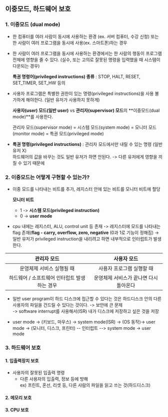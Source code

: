 ## 이중모드, 하드웨어 보호

### 1. 이중모드 (dual mode)

- 한 컴퓨터를 여러 사람이 동시에 사용하는 환경 (ex. 서버 컴퓨터, 수강 신청) 또는 한 사람이 여러 프로그램을 동시에 사용(ex. 스마트폰)하는 경우
- 한 사람이 여러 프로그램을 동시에 사용하는 환경에서는 한 사람의 행동이 프로그램 전체에 영향을 줄 수 있다. (실수, 또는 고의로 잘못된 명령을 입력했을 때 시스템이 다운되는 경우)

  **특권 명령어(privileged instructions) 종류** : STOP, HALT, RESET, SET_TIMER, SET_HW 등의

- 사용자 프로그램은 특별한 권한이 있는 명령(privileged instructions)을 사용 불가하게 해야한다. (일반 유저가 사용하지 못하게)

  **사용자(user) 모드(일반 user)** vs **관리자(supervisor) 모드**의 **이중모드(dual mode)**를 사용한다.

  관리자 모드(supervisor mode) = 시스템 모드(system mode) = 모니터 모드(monitor mode) = 특권 모드(privileged mode)

- **특권 명령(privileged instructions)** : 관리자 모드에서만 내릴 수 있는 명령 (일반 유저 X)  
  하드웨어의 값을 바꾸는 것도 일반 유저가 하면 안된다. -> 다른 유저에게 영향을 끼칠 수 있기 때문에

### 2. 이중모드는 어떻게 구현할 수 있는가?

- 이중 모드를 나타내는 비트를 추가, 레지스터 안에 있는 비트를 모니터 비트에 할당

  **모니터 비트**

  - 1 -> **시스템 모드(privileged instruction)**
  - 0 -> **user mode**

- cpu 내에는 레지스터, ALU, control unit 등 존재 -> 레지스터에 모드를 나타내는 flag 존재(**flag - carry, overflow, zero, negative** (0과 1로 기능이 정해짐)
  -> 일반 유저가 privileged instruction을 내리려고 하면 내부적으로 인터럽트가 발생한다.

|                 관리자 모드                  |              사용자 모드               |
| :------------------------------------------: | :------------------------------------: |
|          운영체제 서비스 실행될 때           |       사용자 프로그램 실행할 때        |
| 하드웨어 / 소프트웨어 인터럽트 발생하는 경우 | 운영체제 서비스가 끝나면 다시 돌아온다 |

- 일반 user program이 하드 디스크에 접근할 수 있다는 것은 하드디스크 안의 다른 사용자의 파일을 건드릴 수 있다는 것이다. -> 보안에 큰 문제  
  -> software interrupt를 사용해서(ISR) 내가 디스크에 저장하고 싶은 것을 저장

- user mode -> (키보드, 마우스) -> system mode(ISR) -> (OS 동작)-> user mode -> (모니터, 디스크, 프린터) -- 인터럽트 --> system mode -> user mode

### 3. 하드웨어 보호

#### 1. 입출력장치 보호

- 사용자의 잘못된 입출력 명령
  - 다른 사용자의 입출력, 정보 등에 방해  
    ex) 프린트, 혼선, 리셋 등, 다른 사람의 파일을 읽고 쓰는 것(하드디스크)

#### 2. 메모리 보호

#### 3. CPU 보호

